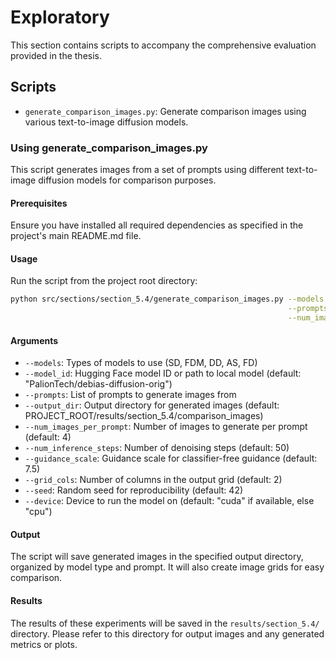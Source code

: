 # Exploratory

This section contains scripts to accompany the comprehensive evaluation provided in the thesis.

## Scripts

- `generate_comparison_images.py`: Generate comparison images using various text-to-image diffusion models.

### Using generate_comparison_images.py

This script generates images from a set of prompts using different text-to-image diffusion models for comparison purposes.

#### Prerequisites

Ensure you have installed all required dependencies as specified in the project's main README.md file.

#### Usage

Run the script from the project root directory:

```bash
python src/sections/section_5.4/generate_comparison_images.py --models SD FDM DD AS FD \
                                                              --prompts "a photo of a doctor" "a portrait of a CEO" \
                                                              --num_images_per_prompt 4
```

#### Arguments

- `--models`: Types of models to use (SD, FDM, DD, AS, FD)
- `--model_id`: Hugging Face model ID or path to local model (default: "PalionTech/debias-diffusion-orig")
- `--prompts`: List of prompts to generate images from
- `--output_dir`: Output directory for generated images (default: PROJECT_ROOT/results/section_5.4/comparison_images)
- `--num_images_per_prompt`: Number of images to generate per prompt (default: 4)
- `--num_inference_steps`: Number of denoising steps (default: 50)
- `--guidance_scale`: Guidance scale for classifier-free guidance (default: 7.5)
- `--grid_cols`: Number of columns in the output grid (default: 2)
- `--seed`: Random seed for reproducibility (default: 42)
- `--device`: Device to run the model on (default: "cuda" if available, else "cpu")

#### Output

The script will save generated images in the specified output directory, organized by model type and prompt. It will also create image grids for easy comparison.

#### Results

The results of these experiments will be saved in the `results/section_5.4/` directory. Please refer to this directory for output images and any generated metrics or plots.
